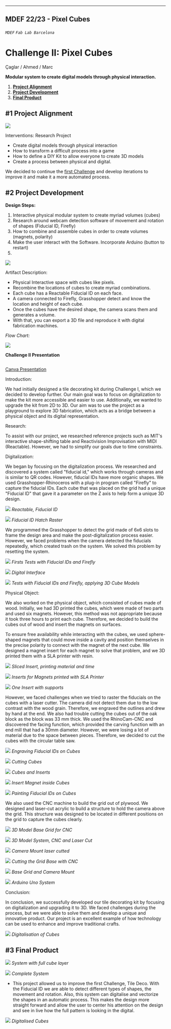 
---
MDEF 22/23 - Pixel Cubes
---

###### `MDEF` `Fab Lab Barcelona`


Challenge II: Pixel Cubes
==========================================
Çaglar / Ahmed / Marc

**Modular system to create digital models through physical interaction.**

1. [**Project Alignment**](#1-Project-alignment)
2. [**Project Development**](#2-Project-development)
3. [**Final Product**](#3-Final-product)

## #1 Project Alignment

![](images/areas.jpg)

Interventions: Research Project

- Create digital models through physical interaction
- How to transform a difficult process into a game
- How to define a DIY Kit to allow everyone to create 3D models
- Create a process between physical and digital.

We decided to continue the [first Challenge](https://github.com/paresmarc/tiledeco) and develop iterations to improve it and make it a more automated process.

## #2 Project Development

**Design Steps:**
1. Interactive physical modular system to create myriad volumes (cubes)
2. Research around webcam detection software of movement and rotation of shapes (Fiducial ID, Firefly)
3. How to combine and assemble cubes in order to create volumes (magnets, polarity)
4. Make the user interact with the Software. Incorporate Arduino (button to restart)
5.

![](images/system.jpg)

Artifact Description:

- Physical Interactive space with cubes like pixels.
- Recombine the locations of cubes to create myriad combinations.
- Each cube has a Reactable Fiducial ID on each face.
- A camera connected to Firefly, Grasshopper detect and know the location and height of each cube.
- Once the cubes have the desired shape, the camera scans them and generates a volume.
- With that, you can export a 3D file and reproduce it with digital fabrication machines.

*Flow Chart:*

![](images/flowchart.jpg)

**Challenge II Presentation**

<a href="/files/PixelCubes.pdf" class="image fit"><img src="images/pixelcubes.png" alt=""></a>

[Canva Presentation](https://www.canva.com/design/DAFddcJntxw/8B6KbJQokXqWEhVzVGpUdw/edit)

Introduction:

We had initially designed a tile decorating kit during Challenge I, which we decided to develop further. Our main goal was to focus on digitalization to make the kit more accessible and easier to use. Additionally, we wanted to upgrade the kit from 2D to 3D. Our aim was to use the project as a playground to explore 3D fabrication, which acts as a bridge between a physical object and its digital representation.

Research:

To assist with our project, we researched reference projects such as MIT's interactive shape-shifting table and Reactivision Improvisation with MIDI (Reactable). However, we had to simplify our goals due to time constraints.

Digitalization:

We began by focusing on the digitalization process. We researched and discovered a system called "fiducial id," which works through cameras and is similar to QR codes. However, fiducial IDs have more organic shapes. We used Grasshopper-Rhinoceros with a plug-in program called "Firefly" to capture the fiducial IDs. Each cube that was placed on the grid had a unique "Fiducial ID" that gave it a parameter on the Z axis to help form a unique 3D design.

![](images/fiduciID.png)
*Reactable, Fiducial ID*

![](images/idhatch.png)
*Fiducial ID Hatch Raster*

We programmed the Grasshopper to detect the grid made of 6x6 slots to frame the design area and make the post-digitalization process easier. However, we faced problems when the camera detected the fiducials repeatedly, which created trash on the system. We solved this problem by resetting the system.

![](images/test1.gif)
*Firsts Tests with Fiducial IDs and Firefly*

![](images/connect.jpg)
*Digital Interface*

![](images/test2.gif)
*Tests with Fiducial IDs and Firefly, applying 3D Cube Models*

Physical Object:

We also worked on the physical object, which consisted of cubes made of wood. Initially, we had 3D printed the cubes, which were made of two parts and used six magnets. However, this method was not appropriate because it took three hours to print each cube. Therefore, we decided to build the cubes out of wood and insert the magnets on surfaces.

To ensure free availability while interacting with the cubes, we used sphere-shaped magnets that could move inside a cavity and position themselves in the precise polarity to connect with the magnet of the next cube. We designed a magnet insert for each magnet to solve that problem, and we 3D printed them with a SLA printer with resin.

![](images/insertsliced.png)
*Sliced Insert, printing material and time*

![](images/insertsSLA.png)
*Inserts for Magnets printed with SLA Printer*

![](images/insertSLA.png)
*One Insert with supports*

However, we faced challenges when we tried to raster the fiducials on the cubes with a laser cutter. The camera did not detect them due to the low contrast with the wood grain. Therefore, we engraved the outlines and drew by hand at the end. We also had trouble cutting the cubes out of the oak block as the block was 33 mm thick. We used the RhinoCam-CNC and discovered the facing function, which provided the carving function with an end mill that had a 30mm diameter. However, we were losing a lot of material due to the space between pieces. Therefore, we decided to cut the cubes with the circular table saw.

![](images/iDlaser.gif)
*Engraving Fiducial IDs on Cubes*

![](images/cutcubes.png)
*Cutting Cubes*

![](images/cubesID.png)
*Cubes and Inserts*

![](images/magnethole.png)
*Insert Magnet inside Cubes*

![](images/paintcube.png)
*Painting Fiducial IDs on Cubes*

We also used the CNC machine to build the grid out of plywood. We designed and laser-cut acrylic to build a structure to hold the camera above the grid. This structure was designed to be located in different positions on the grid to capture the cubes clearly.

![](images/basegrid.jpg)
*3D Model Base Grid for CNC*

![](images/modelsystem.jpg)
*3D Model System, CNC and Laser Cut*

![](images/cameramount.png)
*Camera Mount laser cutted*

![](images/CNCbase.gif)
*Cutting the Grid Base with CNC*

![](images/gridmount.png)
*Base Grid and Camera Mount*

![](images/arduino.png)
*Arduino Uno System*

Conclusion:

In conclusion, we successfully developed our tile decorating kit by focusing on digitalization and upgrading it to 3D. We faced challenges during the process, but we were able to solve them and develop a unique and innovative product. Our project is an excellent example of how technology can be used to enhance and improve traditional crafts.

![](images/digital3.jpg)
*Digitalisation of Cubes*


## #3 Final Product

![](images/gridcubesfull.png)
*System with full cube layer*

![](images/gridarduino.png)
*Complete System*

* This project allowed us to improve the first Challenge, Tile Deco. With the Fiducial ID we are able to detect different types of shapes, the movement and rotation. Also, this system can digitalise and vectorize the shapes in an automatic process. This makes the design more straight forward and allow the user to center his attention on the design and see in live how the full pattern is looking in the digital.

![](images/digitalx.jpg)
*Digitalised Cubes*
